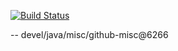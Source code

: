 [![Build Status](https://travis-ci.org/jjYBdx4IL/misc.png?branch=master)](https://travis-ci.org/jjYBdx4IL/misc)

--
devel/java/misc/github-misc@6266
